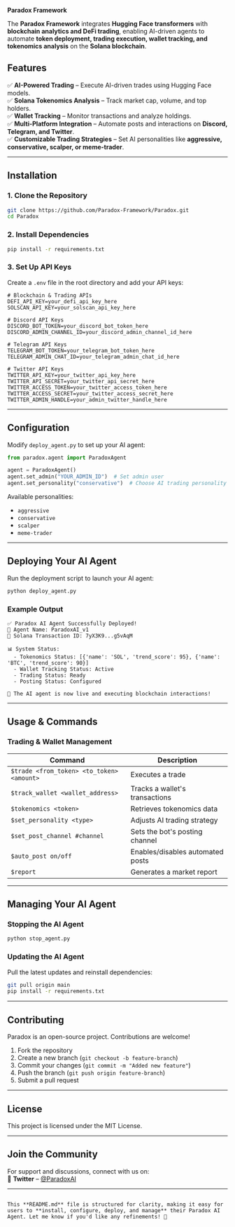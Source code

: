  **Paradox Framework**  

The **Paradox Framework** integrates **Hugging Face transformers** with **blockchain analytics and DeFi trading**, enabling AI-driven agents to automate **token deployment, trading execution, wallet tracking, and tokenomics analysis** on the **Solana blockchain**.  

## **Features**  
✅ **AI-Powered Trading** – Execute AI-driven trades using Hugging Face models.  
✅ **Solana Tokenomics Analysis** – Track market cap, volume, and top holders.  
✅ **Wallet Tracking** – Monitor transactions and analyze holdings.  
✅ **Multi-Platform Integration** – Automate posts and interactions on **Discord, Telegram, and Twitter**.  
✅ **Customizable Trading Strategies** – Set AI personalities like **aggressive, conservative, scalper, or meme-trader**.  

---

## **Installation**  

### **1. Clone the Repository**  
```bash
git clone https://github.com/Paradox-Framework/Paradox.git
cd Paradox
```

### **2. Install Dependencies**  
```bash
pip install -r requirements.txt
```

### **3. Set Up API Keys**  
Create a `.env` file in the root directory and add your API keys:  

```env
# Blockchain & Trading APIs
DEFI_API_KEY=your_defi_api_key_here
SOLSCAN_API_KEY=your_solscan_api_key_here

# Discord API Keys
DISCORD_BOT_TOKEN=your_discord_bot_token_here
DISCORD_ADMIN_CHANNEL_ID=your_discord_admin_channel_id_here

# Telegram API Keys
TELEGRAM_BOT_TOKEN=your_telegram_bot_token_here
TELEGRAM_ADMIN_CHAT_ID=your_telegram_admin_chat_id_here

# Twitter API Keys
TWITTER_API_KEY=your_twitter_api_key_here
TWITTER_API_SECRET=your_twitter_api_secret_here
TWITTER_ACCESS_TOKEN=your_twitter_access_token_here
TWITTER_ACCESS_SECRET=your_twitter_access_secret_here
TWITTER_ADMIN_HANDLE=your_admin_twitter_handle_here
```

---

## **Configuration**  
Modify `deploy_agent.py` to set up your AI agent:  

```python
from paradox.agent import ParadoxAgent

agent = ParadoxAgent()
agent.set_admin("YOUR_ADMIN_ID")  # Set admin user
agent.set_personality("conservative")  # Choose AI trading personality
```

Available personalities:  
- `aggressive`  
- `conservative`  
- `scalper`  
- `meme-trader`  

---

## **Deploying Your AI Agent**  
Run the deployment script to launch your AI agent:  
```bash
python deploy_agent.py
```

### **Example Output**
```
✅ Paradox AI Agent Successfully Deployed!
🤖 Agent Name: ParadoxAI_v1
🔗 Solana Transaction ID: 7yX3K9...g5vAqM

📊 System Status:
  - Tokenomics Status: [{'name': 'SOL', 'trend_score': 95}, {'name': 'BTC', 'trend_score': 90}]
  - Wallet Tracking Status: Active
  - Trading Status: Ready
  - Posting Status: Configured

🚀 The AI agent is now live and executing blockchain interactions!
```

---

## **Usage & Commands**  

### **Trading & Wallet Management**  
| Command | Description |
|---------|------------|
| `$trade <from_token> <to_token> <amount>` | Executes a trade |
| `$track_wallet <wallet_address>` | Tracks a wallet's transactions |
| `$tokenomics <token>` | Retrieves tokenomics data |
| `$set_personality <type>` | Adjusts AI trading strategy |
| `$set_post_channel #channel` | Sets the bot's posting channel |
| `$auto_post on/off` | Enables/disables automated posts |
| `$report` | Generates a market report |

---

## **Managing Your AI Agent**  

### **Stopping the AI Agent**
```bash
python stop_agent.py
```

### **Updating the AI Agent**
Pull the latest updates and reinstall dependencies:
```bash
git pull origin main
pip install -r requirements.txt
```

---

## **Contributing**  
Paradox is an open-source project. Contributions are welcome!  
1. Fork the repository  
2. Create a new branch (`git checkout -b feature-branch`)  
3. Commit your changes (`git commit -m "Added new feature"`)  
4. Push the branch (`git push origin feature-branch`)  
5. Submit a pull request  

---

## **License**  
This project is licensed under the MIT License.  

---

## **Join the Community**  
For support and discussions, connect with us on:  
📢 **Twitter** – [@ParadoxAI](https://twitter.com/ParadoxAI)  

---
```

This **README.md** file is structured for clarity, making it easy for users to **install, configure, deploy, and manage** their Paradox AI Agent. Let me know if you'd like any refinements! 🚀
